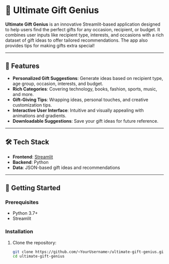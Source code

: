 # 🎁 Ultimate Gift Genius

**Ultimate Gift Genius** is an innovative Streamlit-based application designed to help users find the perfect gifts for any occasion, recipient, or budget. It combines user inputs like recipient type, interests, and occasions with a rich dataset of gift ideas to offer tailored recommendations. The app also provides tips for making gifts extra special!

---

## 🎯 Features

- **Personalized Gift Suggestions**: Generate ideas based on recipient type, age group, occasion, interests, and budget.
- **Rich Categories**: Covering technology, books, fashion, sports, music, and more.
- **Gift-Giving Tips**: Wrapping ideas, personal touches, and creative customization tips.
- **Interactive User Interface**: Intuitive and visually appealing with animations and gradients.
- **Downloadable Suggestions**: Save your gift ideas for future reference.

---

## 🛠️ Tech Stack

- **Frontend**: [Streamlit](https://streamlit.io/)
- **Backend**: Python
- **Data**: JSON-based gift ideas and recommendations

---

## 🚀 Getting Started

### Prerequisites
- Python 3.7+
- Streamlit

### Installation
1. Clone the repository:
   ```bash
   git clone https://github.com/<YourUsername>/ultimate-gift-genius.git
   cd ultimate-gift-genius
